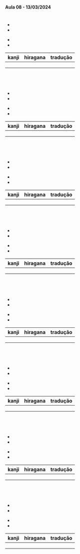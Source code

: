 #### Aula 08 - 13/03/2024


# 
<ul><li></li><li></li></ul>

<ul><li></li><li></li></ul>

| kanji | hiragana | tradução |
|:---:|:---:|:---:|
|  |  |  |
|  |  |  |
|  |  |  |

<br>


# 
<ul><li></li><li></li></ul>

<ul><li></li><li></li></ul>

| kanji | hiragana | tradução |
|:---:|:---:|:---:|
|  |  |  |
|  |  |  |
|  |  |  |

<br>


# 
<ul><li></li><li></li></ul>

<ul><li></li><li></li></ul>

| kanji | hiragana | tradução |
|:---:|:---:|:---:|
|  |  |  |
|  |  |  |
|  |  |  |

<br>


# 
<ul><li></li><li></li></ul>

<ul><li></li><li></li></ul>

| kanji | hiragana | tradução |
|:---:|:---:|:---:|
|  |  |  |
|  |  |  |
|  |  |  |

<br>


# 
<ul><li></li><li></li></ul>

<ul><li></li><li></li></ul>

| kanji | hiragana | tradução |
|:---:|:---:|:---:|
|  |  |  |
|  |  |  |
|  |  |  |

<br>


# 
<ul><li></li><li></li></ul>

<ul><li></li><li></li></ul>

| kanji | hiragana | tradução |
|:---:|:---:|:---:|
|  |  |  |
|  |  |  |
|  |  |  |

<br>


# 
<ul><li></li><li></li></ul>

<ul><li></li><li></li></ul>

| kanji | hiragana | tradução |
|:---:|:---:|:---:|
|  |  |  |
|  |  |  |
|  |  |  |

<br>


# 
<ul><li></li><li></li></ul>

<ul><li></li><li></li></ul>

| kanji | hiragana | tradução |
|:---:|:---:|:---:|
|  |  |  |
|  |  |  |
|  |  |  |

<br>
